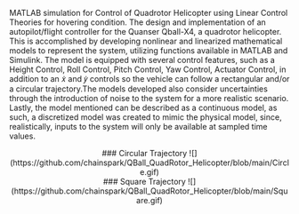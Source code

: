 MATLAB simulation for Control of Quadrotor Helicopter using Linear Control Theories for hovering condition.
The design and implementation of an autopilot/flight controller for the Quanser Qball-X4, a quadrotor helicopter. This is accomplished by developing nonlinear and linearized mathematical models to represent the system, utilizing functions available in MATLAB and Simulink. The model is equipped with several control features, such as a Height Control, Roll Control, Pitch Control, Yaw Control, Actuator Control, in addition to an 𝑥̇ and 𝑦̇ controls so the vehicle can follow a rectangular and/or a circular trajectory.The models developed also consider uncertainties through the introduction of noise to the system for a more realistic scenario. Lastly, the model mentioned can be described as a continuous model, as such, a discretized model was created to mimic the physical model, since, realistically, inputs to the system will only be available at sampled time values.

<center>
### Circular Trajectory
![](https://github.com/chainspark/QBall_QuadRotor_Helicopter/blob/main/Circle.gif)
</center>
<center>
### Square Trajectory
![](https://github.com/chainspark/QBall_QuadRotor_Helicopter/blob/main/Square.gif)
</center>

